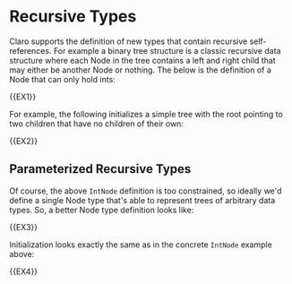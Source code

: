 # Recursive Types

Claro supports the definition of new types that contain recursive self-references. For example a binary tree structure
is a classic recursive data structure where each Node in the tree contains a left and right child that may either be
another Node or nothing. The below is the definition of a Node that can only hold ints:

{{EX1}}

For example, the following initializes a simple tree with the root pointing to two children that have no children of 
their own:

{{EX2}}

## Parameterized Recursive Types

Of course, the above `IntNode` definition is too constrained, so ideally we'd define a single Node type that's able to
represent trees of arbitrary data types. So, a better Node type definition looks like:

{{EX3}}

Initialization looks exactly the same as in the concrete `IntNode` example above:

{{EX4}}